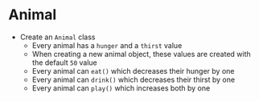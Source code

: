 # Animal

 -  Create an `Animal` class
     -  Every animal has a `hunger` and a `thirst` value
     -  When creating a new animal object, these values are created with the default `50` value
     -  Every animal can `eat()` which decreases their hunger by one
     -  Every animal can `drink()` which decreases their thirst by one
     -  Every animal can `play()` which increases both by one
